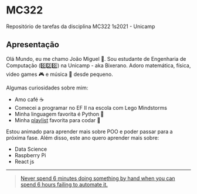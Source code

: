 # MC322
Repositório de tarefas da disciplina MC322 1s2021 - Unicamp

## Apresentação
Olá Mundo, eu me chamo João Miguel :wave:. Sou estudante de Engenharia de Computação (:zero::two::zero:) na Unicamp - aka Bixerano. Adoro matemática, física, video games :video_game: e música :guitar: desde pequeno.

Algumas curiosidades sobre mim:
* Amo café :coffee:
* Comecei a programar no EF II na escola com Lego Mindstorms
* Minha linguagem favorita é Python :snake:
* Minha [playlist](https://www.youtube.com/watch?v=5qap5aO4i9A) favorita para codar :musical_note:

Estou animado para aprender mais sobre POO e poder passar para a próxima fase. Além disso, este ano quero aprender mais sobre:  
* Data Science
* Raspberry Pi
* React js 

---

> [Never spend 6 minutes doing something by hand when you can spend 6 hours failing to automate it.](https://twitter.com/zhuowei/status/1254266079532154880)